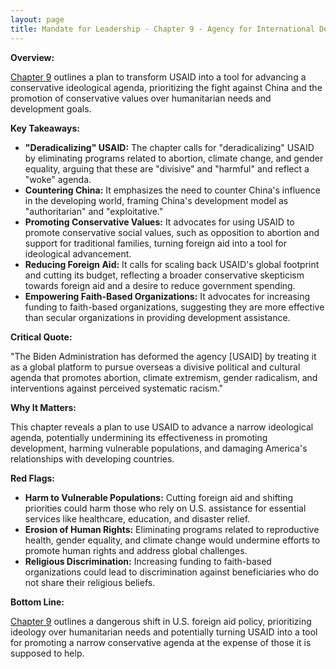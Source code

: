 ```yaml
---
layout: page
title: Mandate for Leadership - Chapter 9 - Agency for International Development - TL;DR
---
```


**Overview:**

[Chapter 9](../../documents/project_2025_chapters/chapter_9.pdf) outlines a plan to transform USAID into a tool for advancing a conservative ideological agenda, prioritizing the fight against China and the promotion of conservative values over humanitarian needs and development goals.

**Key Takeaways:**

* **"Deradicalizing" USAID:** The chapter calls for "deradicalizing" USAID by eliminating programs related to abortion, climate change, and gender equality, arguing that these are "divisive" and "harmful" and reflect a "woke" agenda.
* **Countering China:** It emphasizes the need to counter China's influence in the developing world, framing China's development model as "authoritarian" and "exploitative."
* **Promoting Conservative Values:**  It advocates for using USAID to promote conservative social values, such as opposition to abortion and support for traditional families, turning foreign aid into a tool for ideological advancement.
* **Reducing Foreign Aid:** It calls for scaling back USAID's global footprint and cutting its budget, reflecting a broader conservative skepticism towards foreign aid and a desire to reduce government spending.
* **Empowering Faith-Based Organizations:** It advocates for increasing funding to faith-based organizations, suggesting they are more effective than secular organizations in providing development assistance.

**Critical Quote:**

"The Biden Administration has deformed the agency [USAID] by treating it as a global platform to pursue overseas a divisive political and cultural agenda that promotes abortion, climate extremism, gender radicalism, and interventions against perceived systematic racism."

**Why It Matters:**

This chapter reveals a plan to use USAID to advance a narrow ideological agenda, potentially undermining its effectiveness in promoting development, harming vulnerable populations, and damaging America's relationships with developing countries.

**Red Flags:**

* **Harm to Vulnerable Populations:**  Cutting foreign aid and shifting priorities could harm those who rely on U.S. assistance for essential services like healthcare, education, and disaster relief.
* **Erosion of Human Rights:**  Eliminating programs related to reproductive health, gender equality, and climate change would undermine efforts to promote human rights and address global challenges.
* **Religious Discrimination:**  Increasing funding to faith-based organizations could lead to discrimination against beneficiaries who do not share their religious beliefs.

**Bottom Line:**

[Chapter 9](../../documents/project_2025_chapters/chapter_9.pdf) outlines a dangerous shift in U.S. foreign aid policy, prioritizing ideology over humanitarian needs and potentially turning USAID into a tool for promoting a narrow conservative agenda at the expense of those it is supposed to help. 
